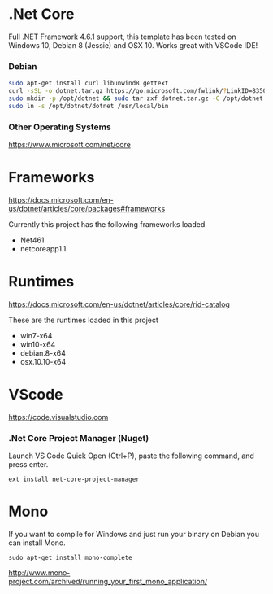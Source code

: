 # .Net Core

Full .NET Framework 4.6.1 support, this template has been tested on Windows 10, Debian 8 (Jessie) and OSX 10. Works great with VSCode IDE!

### Debian

```bash
sudo apt-get install curl libunwind8 gettext
curl -sSL -o dotnet.tar.gz https://go.microsoft.com/fwlink/?LinkID=835021
sudo mkdir -p /opt/dotnet && sudo tar zxf dotnet.tar.gz -C /opt/dotnet
sudo ln -s /opt/dotnet/dotnet /usr/local/bin
```
### Other Operating Systems
https://www.microsoft.com/net/core

# Frameworks
https://docs.microsoft.com/en-us/dotnet/articles/core/packages#frameworks

Currently this project has the following frameworks loaded

* Net461
* netcoreapp1.1

# Runtimes
https://docs.microsoft.com/en-us/dotnet/articles/core/rid-catalog

These are the runtimes loaded in this project

* win7-x64 
* win10-x64
* debian.8-x64
* osx.10.10-x64

# VScode
https://code.visualstudio.com

### .Net Core Project Manager (Nuget)

Launch VS Code Quick Open (Ctrl+P), paste the following command, and press enter. 

`ext install net-core-project-manager`

# Mono 

If you want to compile for Windows and just run your binary on Debian you can install Mono.

`sudo apt-get install mono-complete`

http://www.mono-project.com/archived/running_your_first_mono_application/
